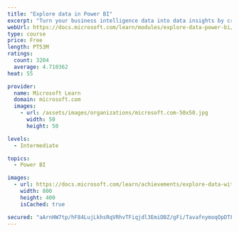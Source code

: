 ```yaml
---
title: "Explore data in Power BI"
excerpt: "Turn your business intelligence data into data insights by creating and configuring Power BI dashboards."
webUrl: https://docs.microsoft.com/learn/modules/explore-data-power-bi/
type: course
price: Free
length: PT53M
ratings:
  count: 3204
  average: 4.710362
heat: 55

provider:
  name: Microsoft Learn
  domain: microsoft.com
  images:
    - url: /assets/images/organizations/microsoft.com-50x50.jpg
      width: 50
      height: 50

levels:
  - Intermediate

topics:
  - Power BI

images:
  - url: https://docs.microsoft.com/learn/achievements/explore-data-with-power-bi-desktop-social.png
    width: 800
    height: 400
    isCached: true

secured: "aArnHW7tp/hF84LujLkhsRqVRhvTFiqjdl3EmiDBZ/gFi/TavafnymoqOpDTF4oBZye6AI4YB5ABNGYvT9A1MhTSCKajg7k8hU9NqBs1n2Rq1dL/HL/tkPrrnHcKcQzPtoCaxH8pxn3LP1kNecuQ5lS0l6+hQxfu7rmm6h8fzUe8eodH63JOSiNglJKQ5iYHAcLm8b7pziw1ScBeE1LKXM7pOJxDuKVPvPOBDAMEhWT+Z/SXDgVgVQm/8sAEi1iSZ/IqJl5suHla3bUTOAVBbp5+zscEaTIYKVeSl1EOBjeVThUy3FWFQH5DEQMvZp2KqLl3mFMLCOYcmmbn2s2rdsaD1p3NGb2lozVfMoCp9VQb+nAWrizkBncniiKQLzcX1UNJxRwNWW2Canxqs7MU8BXz0Bmn5QBmEcZHmrAGy60=;VQ1n+OhI8Cn5uPSHoXeafw=="
---
```


